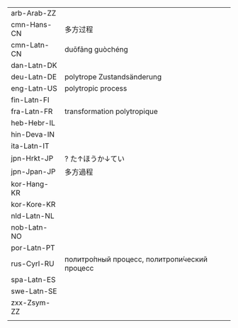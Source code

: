 | | | |
|-|-|-|
| arb-Arab-ZZ |  |  |
| cmn-Hans-CN | 多方过程 |  |
| cmn-Latn-CN | duōfāng guòchéng |  |
| dan-Latn-DK |  |  |
| deu-Latn-DE | polytrope Zustandsänderung |  |
| eng-Latn-US | polytropic process |  |
| fin-Latn-FI |  |  |
| fra-Latn-FR | transformation polytropique |  |
| heb-Hebr-IL |  |  |
| hin-Deva-IN |  |  |
| ita-Latn-IT |  |  |
| jpn-Hrkt-JP | ? た↑ほうか↓てい |  |
| jpn-Jpan-JP | 多方過程 |  |
| kor-Hang-KR |  |  |
| kor-Kore-KR |  |  |
| nld-Latn-NL |  |  |
| nob-Latn-NO |  |  |
| por-Latn-PT |  |  |
| rus-Cyrl-RU | политро́пный процесс, политропи́ческий процесс |  |
| spa-Latn-ES |  |  |
| swe-Latn-SE |  |  |
| zxx-Zsym-ZZ |  |  |
|  |  |  |
